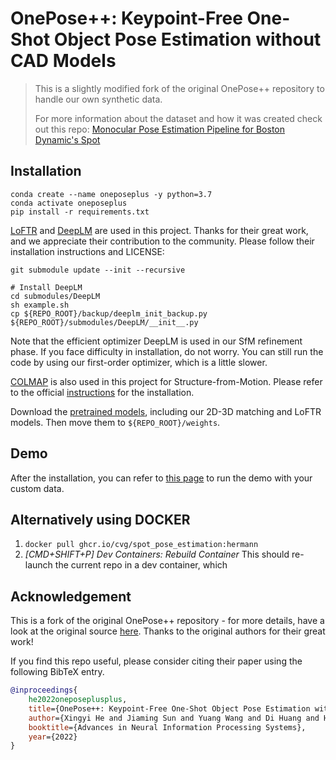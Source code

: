 # OnePose++: Keypoint-Free One-Shot Object Pose Estimation without CAD Models
> This is a slightly modified fork of the original OnePose++ repository to handle our own synthetic data. 
> 
> For more information about the dataset and how it was created check out this repo: [Monocular Pose Estimation Pipeline for Boston Dynamic's Spot](https://github.com/mizeller/Monocluar-Pose-Estimation-Pipeline-for-Spot)

## Installation

```shell
conda create --name oneposeplus -y python=3.7
conda activate oneposeplus
pip install -r requirements.txt
```

[LoFTR](https://github.com/zju3dv/LoFTR) and [DeepLM](https://github.com/hjwdzh/DeepLM) are used in this project. Thanks for their great work, and we appreciate their contribution to the community. Please follow their installation instructions and LICENSE:
```shell
git submodule update --init --recursive

# Install DeepLM
cd submodules/DeepLM
sh example.sh
cp ${REPO_ROOT}/backup/deeplm_init_backup.py ${REPO_ROOT}/submodules/DeepLM/__init__.py
```
Note that the efficient optimizer DeepLM is used in our SfM refinement phase. If you face difficulty in installation, do not worry. You can still run the code by using our first-order optimizer, which is a little slower.

[COLMAP](https://colmap.github.io/) is also used in this project for Structure-from-Motion. Please refer to the official [instructions](https://colmap.github.io/install.html) for the installation.

Download the [pretrained models](https://zjueducn-my.sharepoint.com/:f:/g/personal/12121064_zju_edu_cn/EhRhr5PMG-ZLkQjClFCUYhIB_6-307bBmepX_5Cej4Z_wg?e=tSNHMn), including our 2D-3D matching and LoFTR models. Then move them to `${REPO_ROOT}/weights`.


## Demo
After the installation, you can refer to [this page](doc/demo.md) to run the demo with your custom data.



## Alternatively using DOCKER
1. `docker pull ghcr.io/cvg/spot_pose_estimation:hermann` 
2. *[CMD+SHIFT+P] Dev Containers: Rebuild Container*
This should re-launch the current repo in a dev container, which 


## Acknowledgement
This is a fork of the original OnePose++ repository - for more details, have a look at the original source [here](https://github.com/zju3dv/OnePose_Plus_Plus). Thanks to the original authors for their great work!

If you find this repo useful, please consider citing their paper using the following BibTeX entry.

```bibtex
@inproceedings{
    he2022oneposeplusplus,
    title={OnePose++: Keypoint-Free One-Shot Object Pose Estimation without {CAD} Models},
    author={Xingyi He and Jiaming Sun and Yuang Wang and Di Huang and Hujun Bao and Xiaowei Zhou},
    booktitle={Advances in Neural Information Processing Systems},
    year={2022}
}
```